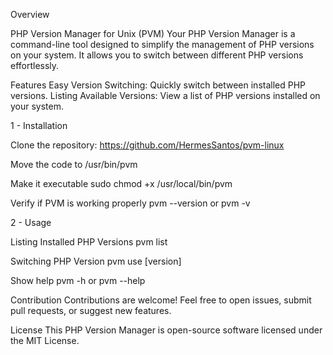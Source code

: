 Overview

PHP Version Manager for Unix (PVM)
Your PHP Version Manager is a command-line tool designed to simplify the management of PHP versions on your system. It allows you to switch between different PHP versions effortlessly.

Features
Easy Version Switching: Quickly switch between installed PHP versions.
Listing Available Versions: View a list of PHP versions installed on your system.

1 - Installation

Clone the repository:
https://github.com/HermesSantos/pvm-linux

Move the code to /usr/bin/pvm

Make it executable
sudo chmod +x /usr/local/bin/pvm

Verify if PVM is working properly
pvm --version or pvm -v

2 - Usage

Listing Installed PHP Versions
pvm list

Switching PHP Version
pvm use [version]

Show help
pvm -h or pvm --help

Contribution
Contributions are welcome! Feel free to open issues, submit pull requests, or suggest new features.

License
This PHP Version Manager is open-source software licensed under the MIT License.
